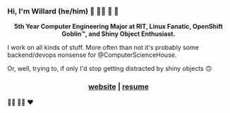 ### Hi, I'm Willard (he/him) 🦎 🏳️‍🌈 🐧 👾

<p align="center">
<strong>5th Year Computer Engineering Major at RIT, Linux Fanatic, OpenShift Goblin™, and Shiny Object Enthusiast.</strong>
</p>

I work on all kinds of stuff. More often than not it's probably some backend/devops nonsense for @ComputerScienceHouse.

Or, well, trying to, if only I'd stop getting distracted by shiny objects 🙃

<h3 align="center">
  <a href="https://nilges.me">website</a> | <a href="http://resume.nilges.me">resume</a>
</h3>

🏳️‍⚧️ 🏳️‍🌈 ❤️ 
